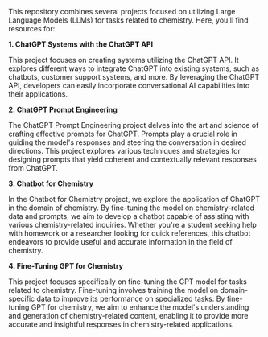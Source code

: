 This repository combines several projects focused on utilizing Large Language Models (LLMs) for tasks related to chemistry. Here, you'll find resources for:

__1. ChatGPT Systems with the ChatGPT API__

This project focuses on creating systems utilizing the ChatGPT API. It explores different ways to integrate ChatGPT into existing systems, such as chatbots, customer support systems, and more. By leveraging the ChatGPT API, developers can easily incorporate conversational AI capabilities into their applications.

__2. ChatGPT Prompt Engineering__

The ChatGPT Prompt Engineering project delves into the art and science of crafting effective prompts for ChatGPT. Prompts play a crucial role in guiding the model's responses and steering the conversation in desired directions. This project explores various techniques and strategies for designing prompts that yield coherent and contextually relevant responses from ChatGPT.

__3. Chatbot for Chemistry__

In the Chatbot for Chemistry project, we explore the application of ChatGPT in the domain of chemistry. By fine-tuning the model on chemistry-related data and prompts, we aim to develop a chatbot capable of assisting with various chemistry-related inquiries. Whether you're a student seeking help with homework or a researcher looking for quick references, this chatbot endeavors to provide useful and accurate information in the field of chemistry.

__4. Fine-Tuning GPT for Chemistry__

This project focuses specifically on fine-tuning the GPT model for tasks related to chemistry. Fine-tuning involves training the model on domain-specific data to improve its performance on specialized tasks. By fine-tuning GPT for chemistry, we aim to enhance the model's understanding and generation of chemistry-related content, enabling it to provide more accurate and insightful responses in chemistry-related applications.
